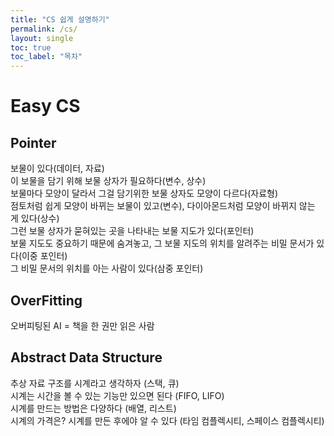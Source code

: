 ```yaml
---
title: "CS 쉽게 설명하기"
permalink: /cs/
layout: single
toc: true
toc_label: "목차"
---
```


# Easy CS

## Pointer
보물이 있다(데이터, 자료)  
이 보물을 담기 위해 보물 상자가 필요하다(변수, 상수)  
보물마다 모양이 달라서 그걸 담기위한 보물 상자도 모양이 다르다(자료형)  
점토처럼 쉽게 모양이 바뀌는 보물이 있고(변수), 다이아몬드처럼 모양이 바뀌지 않는 게 있다(상수)  
그런 보물 상자가 묻혀있는 곳을 나타내는 보물 지도가 있다(포인터)  
보물 지도도 중요하기 때문에 숨겨놓고, 그 보물 지도의 위치를 알려주는 비밀 문서가 있다(이중 포인터)  
그 비밀 문서의 위치를 아는 사람이 있다(삼중 포인터)

## OverFitting
오버피팅된 AI = 책을 한 권만 읽은 사람

## Abstract Data Structure
추상 자료 구조를 시계라고 생각하자 (스택, 큐)   
시계는 시간을 볼 수 있는 기능만 있으면 된다 (FIFO, LIFO)   
시계를 만드는 방법은 다양하다 (배열, 리스트)  
시계의 가격은? 시계를 만든 후에야 알 수 있다 (타임 컴플렉시티, 스페이스 컴플렉시티)
